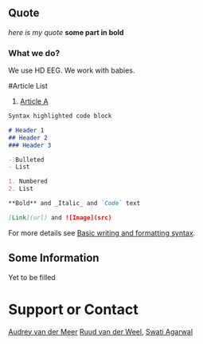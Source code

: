 ## Quote

_here is my quote_ **some part in bold**

### What we do?

We use HD EEG. We work with babies.

#Article List

1. [Article A](https://mahajanab.github.io/NuLab-Website.github.io/article1)
```markdown
Syntax highlighted code block

# Header 1
## Header 2
### Header 3

- Bulleted
- List

1. Numbered
2. List

**Bold** and _Italic_ and `Code` text

[Link](url) and ![Image](src)
```

For more details see [Basic writing and formatting syntax](https://docs.github.com/en/github/writing-on-github/getting-started-with-writing-and-formatting-on-github/basic-writing-and-formatting-syntax).

## Some Information

Yet to be filled

# Support or Contact

[Audrey van der Meer](https://www.ntnu.edu/employees/audrey.meer) [Ruud van der Weel](https://www.ntnu.edu/employees/ruud.weel), [Swati Agarwal](https://www.ntnu.edu/employees/swati.aggarwal)
